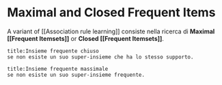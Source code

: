 # Maximal and Closed Frequent Items
A variant of [[Association rule learning]] consiste nella ricerca di **Maximal [[Frequent Itemsets]]** or **Closed [[Frequent Itemsets]]**.

```ad-def
title:Insieme frequente chiuso
se non esiste un suo super-insieme che ha lo stesso supporto.
```

```ad-def
title:Insieme frequente massimale
se non esiste un suo super-insieme frequente.
```
